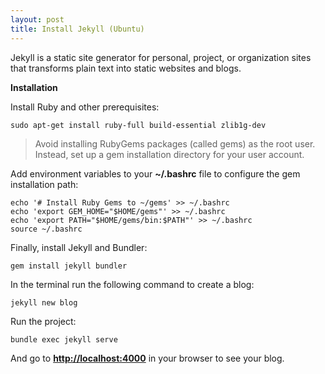 ```yaml
---
layout: post
title: Install Jekyll (Ubuntu)
---
```

Jekyll is a static site generator for personal, project, or organization sites that transforms plain text into static websites and blogs.

**Installation**

Install Ruby and other prerequisites: 

    sudo apt-get install ruby-full build-essential zlib1g-dev

> Avoid installing RubyGems packages (called gems) as the root user. Instead, set up a gem installation directory for your user account. 

Add environment variables to your **~/.bashrc** file to configure the gem installation path:

    echo '# Install Ruby Gems to ~/gems' >> ~/.bashrc
    echo 'export GEM_HOME="$HOME/gems"' >> ~/.bashrc
    echo 'export PATH="$HOME/gems/bin:$PATH"' >> ~/.bashrc
    source ~/.bashrc

Finally, install Jekyll and Bundler:

    gem install jekyll bundler

In the terminal run the following command to create a blog:

    jekyll new blog

Run the project:
    
    bundle exec jekyll serve

And go to **[http://localhost:4000](http://localhost:4000)** in your browser to see your blog.